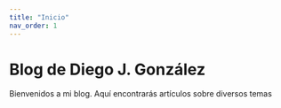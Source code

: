 ```yaml
---
title: "Inicio"
nav_order: 1
---
```


# Blog de Diego J. González

Bienvenidos a mi blog. Aquí encontrarás artículos sobre diversos temas
